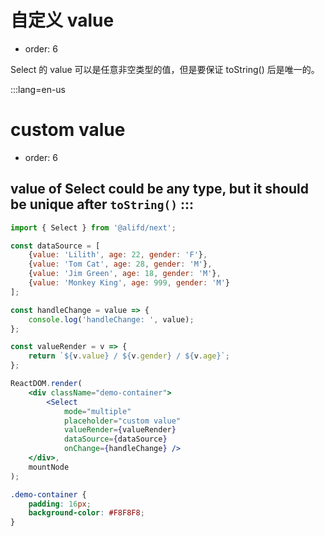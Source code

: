# 自定义 value

- order: 6

Select 的 value 可以是任意非空类型的值，但是要保证 toString() 后是唯一的。

:::lang=en-us
# custom value

- order: 6

value of Select could be any type, but it should be unique after `toString()`
:::
---

````jsx
import { Select } from '@alifd/next';

const dataSource = [
    {value: 'Lilith', age: 22, gender: 'F'},
    {value: 'Tom Cat', age: 28, gender: 'M'},
    {value: 'Jim Green', age: 18, gender: 'M'},
    {value: 'Monkey King', age: 999, gender: 'M'}
];

const handleChange = value => {
    console.log('handleChange: ', value);
};

const valueRender = v => {
    return `${v.value} / ${v.gender} / ${v.age}`;
};

ReactDOM.render(
    <div className="demo-container">
        <Select
            mode="multiple"
            placeholder="custom value"
            valueRender={valueRender}
            dataSource={dataSource}
            onChange={handleChange} />
    </div>,
    mountNode
);
````

````css
.demo-container {
    padding: 16px;
    background-color: #F8F8F8;
}
````
